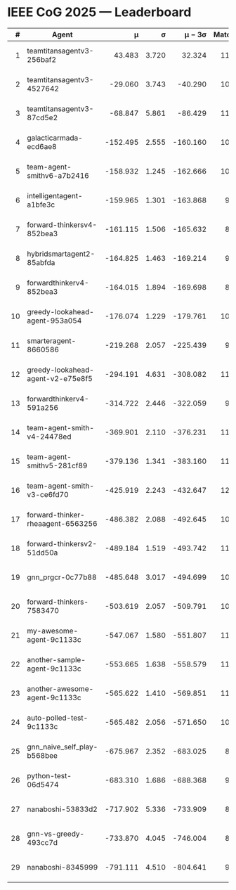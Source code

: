 # IEEE CoG 2025 — Leaderboard

| # | Agent | μ | σ | μ − 3σ | Matches | Updated |
|---:|---|---:|---:|---:|---:|---|
| 1 | teamtitansagentv3-256baf2 | 43.483 | 3.720 | 32.324 | 11260 | 2025-08-21 06:50 |
| 2 | teamtitansagentv3-4527642 | -29.060 | 3.743 | -40.290 | 10334 | 2025-08-21 06:50 |
| 3 | teamtitansagentv3-87cd5e2 | -68.847 | 5.861 | -86.429 | 11786 | 2025-08-21 06:50 |
| 4 | galacticarmada-ecd6ae8 | -152.495 | 2.555 | -160.160 | 10740 | 2025-08-21 06:50 |
| 5 | team-agent-smithv6-a7b2416 | -158.932 | 1.245 | -162.666 | 10620 | 2025-08-21 06:50 |
| 6 | intelligentagent-a1bfe3c | -159.965 | 1.301 | -163.868 | 9080 | 2025-08-21 06:50 |
| 7 | forward-thinkersv4-852bea3 | -161.115 | 1.506 | -165.632 | 8881 | 2025-08-21 06:50 |
| 8 | hybridsmartagent2-85abfda | -164.825 | 1.463 | -169.214 | 9707 | 2025-08-21 06:50 |
| 9 | forwardthinkerv4-852bea3 | -164.015 | 1.894 | -169.698 | 8752 | 2025-08-21 06:50 |
| 10 | greedy-lookahead-agent-953a054 | -176.074 | 1.229 | -179.761 | 10588 | 2025-08-21 06:50 |
| 11 | smarteragent-8660586 | -219.268 | 2.057 | -225.439 | 9560 | 2025-08-21 06:50 |
| 12 | greedy-lookahead-agent-v2-e75e8f5 | -294.191 | 4.631 | -308.082 | 11048 | 2025-08-21 06:50 |
| 13 | forwardthinkerv4-591a256 | -314.722 | 2.446 | -322.059 | 9366 | 2025-08-21 06:50 |
| 14 | team-agent-smith-v4-24478ed | -369.901 | 2.110 | -376.231 | 11622 | 2025-08-21 06:50 |
| 15 | team-agent-smithv5-281cf89 | -379.136 | 1.341 | -383.160 | 11480 | 2025-08-21 06:50 |
| 16 | team-agent-smith-v3-ce6fd70 | -425.919 | 2.243 | -432.647 | 12102 | 2025-08-21 06:50 |
| 17 | forward-thinker-rheaagent-6563256 | -486.382 | 2.088 | -492.645 | 10560 | 2025-08-21 06:50 |
| 18 | forward-thinkersv2-51dd50a | -489.184 | 1.519 | -493.742 | 11120 | 2025-08-21 06:50 |
| 19 | gnn_prgcr-0c77b88 | -485.648 | 3.017 | -494.699 | 10030 | 2025-08-21 06:50 |
| 20 | forward-thinkers-7583470 | -503.619 | 2.057 | -509.791 | 10320 | 2025-08-21 06:50 |
| 21 | my-awesome-agent-9c1133c | -547.067 | 1.580 | -551.807 | 11280 | 2025-08-21 06:50 |
| 22 | another-sample-agent-9c1133c | -553.665 | 1.638 | -558.579 | 11000 | 2025-08-21 06:50 |
| 23 | another-awesome-agent-9c1133c | -565.622 | 1.410 | -569.851 | 11600 | 2025-08-21 06:50 |
| 24 | auto-polled-test-9c1133c | -565.482 | 2.056 | -571.650 | 10460 | 2025-08-21 06:50 |
| 25 | gnn_naive_self_play-b568bee | -675.967 | 2.352 | -683.025 | 8940 | 2025-08-21 06:50 |
| 26 | python-test-06d5474 | -683.310 | 1.686 | -688.368 | 9130 | 2025-08-21 06:50 |
| 27 | nanaboshi-53833d2 | -717.902 | 5.336 | -733.909 | 8530 | 2025-08-21 06:50 |
| 28 | gnn-vs-greedy-493cc7d | -733.870 | 4.045 | -746.004 | 8920 | 2025-08-21 06:50 |
| 29 | nanaboshi-8345999 | -791.111 | 4.510 | -804.641 | 9330 | 2025-08-21 06:50 |
